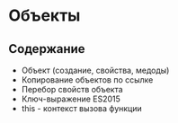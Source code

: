# Объекты
## Содержание

* Объект (создание, свойства, медоды)
* Копирование объектов по ссылке
* Перебор свойств объекта
* Ключ-выражение ES2015
* this - контекст вызова функции
